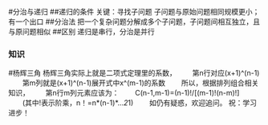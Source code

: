 #分治与递归
##递归的条件
关键：寻找子问题
子问题与原始问题相同规模更小；有一个出口
##分治法
把一个复杂问题分解成多个子问题，子问题间相互独立，且与原问题相似
##区别
递归是串行，分治是并行


### 知识
#杨辉三角
杨辉三角实际上就是二项式定理里的系数，
　　第n行对应(x+1)^(n-1)
　　第m列就是(x+1)^(n-1)展开式中x^(m-1)的系数
　　所以，根据排列组合相关知识，
　　第n行m列元素应该为：
　　C(n-1,m-1)=(n-1)!/[(m-1)!(n-m)!]
　　(其中!表示阶乘，n！=n*(n-1)*...*2*1)
　　如仍有疑惑，欢迎追问。  祝：学习进步！
